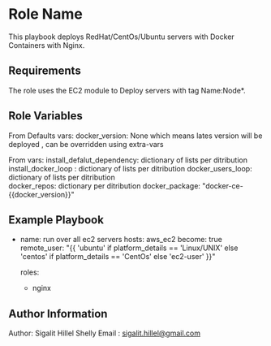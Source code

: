 Role Name
=========

This playbook deploys RedHat/CentOs/Ubuntu servers with Docker Containers with Nginx.

Requirements
------------

The role uses the EC2 module to Deploy servers with tag Name:Node*.

Role Variables
--------------
From Defaults vars:
docker_version: None which means lates version will be deployed , can be overridden using extra-vars

From vars:
install_defalut_dependency: dictionary of lists per ditribution
install_docker_loop :       dictionary of lists per ditribution
docker_users_loop:          dictionary of lists per ditribution  
docker_repos:               dictionary per ditribution 
docker_package: "docker-ce-{{docker_version}}"


Example Playbook
----------------

- name: run over all ec2 servers
  hosts: aws_ec2
  become: true
  remote_user:  "{{ 'ubuntu' if platform_details == 'Linux/UNIX'  else 'centos' if platform_details == 'CentOs'  else 'ec2-user' }}" 
  
  roles:
  - nginx


Author Information
------------------

Author: Sigalit Hillel Shelly 
Email : sigalit.hillel@gmail.com
